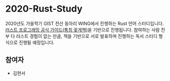 # 2020-Rust-Study

2020년도 가을학기 GIST 전산 동아리 WING에서 진행하는 Rust 언어 스터디입니다. [러스트 프로그래밍 공식 가이드(통칭 꽃게책)](https://www.aladin.co.kr/shop/wproduct.aspx?ItemId=216867525)을 기반으로 진행됩니다. 참여하는 사람 전부 다 러스트 경험이 없는 만큼, 책을 기반으로 서로 발표하며 진행하는 독서 스터디 형식으로 진행될 예정입니다.

## 참여자

- 김현서
